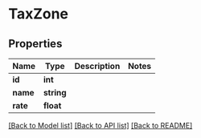 # TaxZone

## Properties
Name | Type | Description | Notes
------------ | ------------- | ------------- | -------------
**id** | **int** |  | 
**name** | **string** |  | 
**rate** | **float** |  | 

[[Back to Model list]](../../README.md#documentation-for-models) [[Back to API list]](../../README.md#documentation-for-api-endpoints) [[Back to README]](../../README.md)

